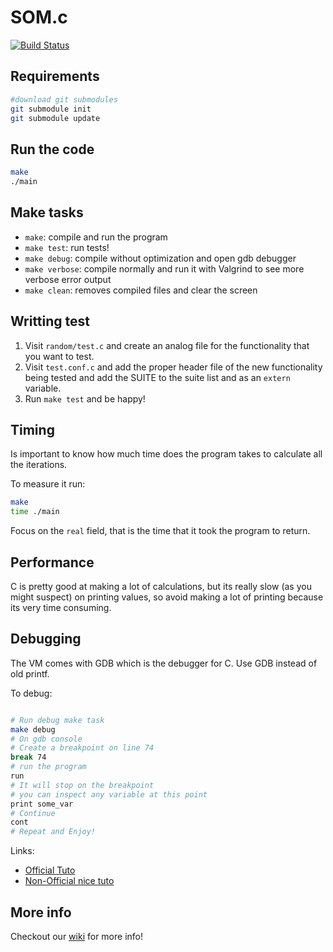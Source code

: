 SOM.c
=====

[![Build Status](https://travis-ci.org/franleplant/SOM.c.svg?branch=Neuron)](https://travis-ci.org/franleplant/SOM.c)

## Requirements

```sh
#download git submodules
git submodule init
git submodule update
```


## Run the code



```bash
make
./main
```

## Make tasks

- `make`: compile and run the program
- `make test`: run tests!
- `make debug`: compile without optimization and open gdb debugger
- `make verbose`: compile normally and run it with Valgrind to see more verbose error output
- `make clean`: removes compiled files and clear the screen


## Writting test

1. Visit `random/test.c` and create an analog file for the functionality that you want to test.
2. Visit `test.conf.c` and add the proper header file of the new functionality being tested and add the SUITE to the suite list and as an `extern` variable.
3. Run `make test` and be happy!

## Timing


Is important to know how much time does the program takes to calculate
all the iterations.

To measure it run:

```bash
make
time ./main
```

Focus on the `real` field, that is the time that it took the program to return.


## Performance

C is pretty good at making a lot of calculations, but its really slow (as you might suspect)
on printing values, so avoid making a lot of printing because its very time consuming.


## Debugging

The VM comes with GDB which is the debugger for C.
Use GDB instead of old printf.



To debug:
```bash

# Run debug make task
make debug
# On gdb console
# Create a breakpoint on line 74
break 74
# run the program
run
# It will stop on the breakpoint
# you can inspect any variable at this point
print some_var
# Continue
cont
# Repeat and Enjoy!
```

Links:

- [Official Tuto](http://www.cs.cmu.edu/~gilpin/tutorial/)
- [Non-Official nice tuto](http://www.thegeekstuff.com/2010/03/debug-c-program-using-gdb/)


## More info

Checkout our [wiki](https://github.com/franleplant/SOM.c/wiki)
for more info!
